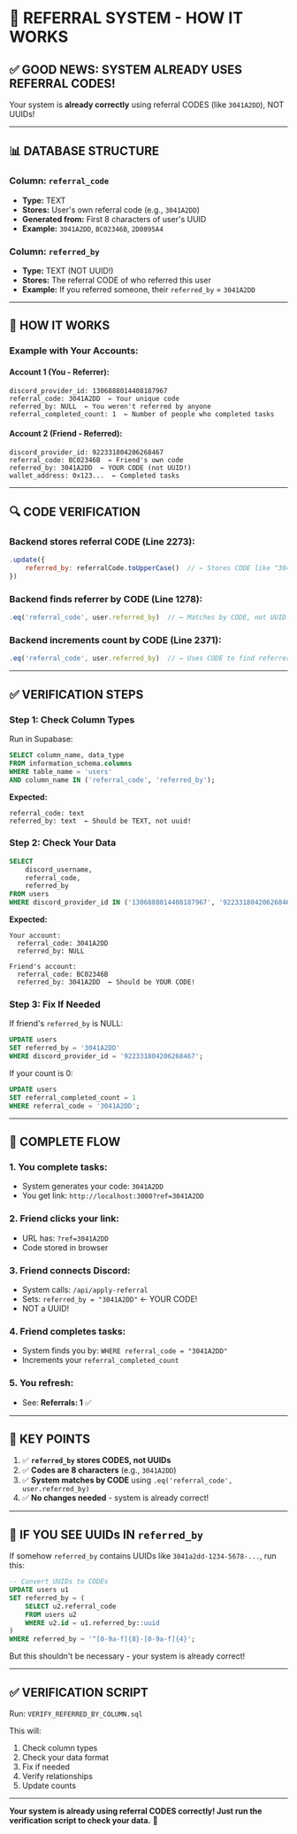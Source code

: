# 🎯 REFERRAL SYSTEM - HOW IT WORKS

## ✅ GOOD NEWS: SYSTEM ALREADY USES REFERRAL CODES!

Your system is **already correctly** using referral CODES (like `3041A2DD`), NOT UUIDs!

---

## 📊 DATABASE STRUCTURE

### **Column: `referral_code`**
- **Type:** TEXT
- **Stores:** User's own referral code (e.g., `3041A2DD`)
- **Generated from:** First 8 characters of user's UUID
- **Example:** `3041A2DD`, `BC02346B`, `2D0895A4`

### **Column: `referred_by`**
- **Type:** TEXT (NOT UUID!)
- **Stores:** The referral CODE of who referred this user
- **Example:** If you referred someone, their `referred_by` = `3041A2DD`

---

## 🔄 HOW IT WORKS

### **Example with Your Accounts:**

#### **Account 1 (You - Referrer):**
```
discord_provider_id: 1306888014408187967
referral_code: 3041A2DD  ← Your unique code
referred_by: NULL  ← You weren't referred by anyone
referral_completed_count: 1  ← Number of people who completed tasks
```

#### **Account 2 (Friend - Referred):**
```
discord_provider_id: 922331804206268467
referral_code: BC02346B  ← Friend's own code
referred_by: 3041A2DD  ← YOUR CODE (not UUID!)
wallet_address: 0x123...  ← Completed tasks
```

---

## 🔍 CODE VERIFICATION

### **Backend stores referral CODE (Line 2273):**
```javascript
.update({ 
    referred_by: referralCode.toUpperCase()  // ← Stores CODE like "3041A2DD"
})
```

### **Backend finds referrer by CODE (Line 1278):**
```javascript
.eq('referral_code', user.referred_by)  // ← Matches by CODE, not UUID!
```

### **Backend increments count by CODE (Line 2371):**
```javascript
.eq('referral_code', user.referred_by)  // ← Uses CODE to find referrer
```

---

## ✅ VERIFICATION STEPS

### **Step 1: Check Column Types**

Run in Supabase:
```sql
SELECT column_name, data_type
FROM information_schema.columns
WHERE table_name = 'users' 
AND column_name IN ('referral_code', 'referred_by');
```

**Expected:**
```
referral_code: text
referred_by: text  ← Should be TEXT, not uuid!
```

### **Step 2: Check Your Data**

```sql
SELECT 
    discord_username,
    referral_code,
    referred_by
FROM users
WHERE discord_provider_id IN ('1306888014408187967', '922331804206268467');
```

**Expected:**
```
Your account:
  referral_code: 3041A2DD
  referred_by: NULL

Friend's account:
  referral_code: BC02346B
  referred_by: 3041A2DD  ← Should be YOUR CODE!
```

### **Step 3: Fix If Needed**

If friend's `referred_by` is NULL:
```sql
UPDATE users
SET referred_by = '3041A2DD'
WHERE discord_provider_id = '922331804206268467';
```

If your count is 0:
```sql
UPDATE users
SET referral_completed_count = 1
WHERE referral_code = '3041A2DD';
```

---

## 🎯 COMPLETE FLOW

### **1. You complete tasks:**
- System generates your code: `3041A2DD`
- You get link: `http://localhost:3000?ref=3041A2DD`

### **2. Friend clicks your link:**
- URL has: `?ref=3041A2DD`
- Code stored in browser

### **3. Friend connects Discord:**
- System calls: `/api/apply-referral`
- Sets: `referred_by = "3041A2DD"` ← YOUR CODE!
- NOT a UUID!

### **4. Friend completes tasks:**
- System finds you by: `WHERE referral_code = "3041A2DD"`
- Increments your `referral_completed_count`

### **5. You refresh:**
- See: **Referrals: 1** ✅

---

## 📝 KEY POINTS

1. ✅ **`referred_by` stores CODES, not UUIDs**
2. ✅ **Codes are 8 characters** (e.g., `3041A2DD`)
3. ✅ **System matches by CODE** using `.eq('referral_code', user.referred_by)`
4. ✅ **No changes needed** - system is already correct!

---

## 🔧 IF YOU SEE UUIDs IN `referred_by`

If somehow `referred_by` contains UUIDs like `3041a2dd-1234-5678-...`, run this:

```sql
-- Convert UUIDs to CODEs
UPDATE users u1
SET referred_by = (
    SELECT u2.referral_code 
    FROM users u2 
    WHERE u2.id = u1.referred_by::uuid
)
WHERE referred_by ~ '^[0-9a-f]{8}-[0-9a-f]{4}';
```

But this shouldn't be necessary - your system is already correct!

---

## ✅ VERIFICATION SCRIPT

Run: `VERIFY_REFERRED_BY_COLUMN.sql`

This will:
1. Check column types
2. Check your data format
3. Fix if needed
4. Verify relationships
5. Update counts

---

**Your system is already using referral CODES correctly! Just run the verification script to check your data.** 🎉
